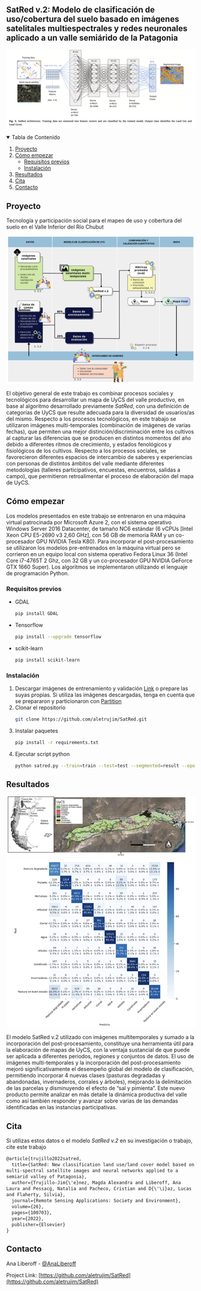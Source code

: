## SatRed v.2: Modelo de clasificación de uso/cobertura del suelo basado en imágenes satelitales multiespectrales y redes neuronales aplicado a un valle semiárido de la Patagonia

![satred](https://github.com/aletrujim/SatRed/blob/main/images/Fig3.png)

<!-- TABLE OF CONTENTS -->
<details open="open">
  <summary>Tabla de Contenido</summary>
  <ol>
    <li>
     <a href="#about-the-project">Proyecto</a>
    </li>
    <li>
      <a href="#getting-started">Cómo empezar</a>
      <ul>
        <li><a href="#prerequisites">Requisitos previos</a></li>
        <li><a href="#installation">Instalación</a></li>
      </ul>
    </li>
    <li><a href="#results">Resultados</a></li>
    <li><a href="#citation">Cita</a></li>
    <li><a href="#contact">Contacto</a></li>
  </ol>
</details>

<!-- ABOUT THE PROJECT -->
## Proyecto

Tecnología y participación social para el mapeo de uso y cobertura del suelo en el Valle Inferior del Río Chubut

![satred](https://github.com/aletrujim/SatRed/blob/main/images/esquema_satred2.png)

El objetivo general de este trabajo es combinar procesos sociales y tecnológicos para desarrollar un mapa de UyCS del valle productivo, en base al algoritmo  desarrollado previamente *SatRed*, con una definición de categorías de  UyCS que resulte adecuada para la diversidad de usuarios/as del mismo. Respecto a los procesos tecnológicos, en este trabajo se utilizaron imágenes multi-temporales (combinación de imágenes de varias fechas), que permiten una mejor distinción/discriminación  entre los cultivos al capturar las diferencias que se producen en distintos momentos del año debido a diferentes ritmos de crecimiento, y estados fenológicos y fisiológicos de los cultivos. Respecto a los procesos sociales, se favorecieron diferentes espacios de intercambio de saberes y experiencias con personas de distintos ámbitos del valle mediante diferentes metodologías (talleres participativos, encuestas, encuentros, salidas a campo), que permitieron retroalimentar el proceso de elaboración del mapa de UyCS. 


<!-- GETTING STARTED -->
## Cómo empezar

Los modelos presentados en este trabajo se entrenaron en una máquina virtual patrocinada por Microsoft Azure 2, con el sistema operativo Windows Server 2016 Datacenter, de tamaño NC6 estándar (6 vCPUs [Intel Xeon CPU E5-2690 v3 2,60 GHz], con 56 GB de memoria RAM y un co-procesador GPU NVIDIA Tesla K80). Para incorporar el post-procesamiento se utilizaron los modelos pre-entrenados en la máquina virtual pero se corrieron en un equipo local con sistema operativo Fedora Linux 36 (Intel Core i7-4765T 2 Ghz, con 32 GB y un co-procesador GPU NVIDIA GeForce GTX 1660 Super). Los algoritmos se implementaron utilizando el lenguaje de programación Python.

### Requisitos previos

* GDAL
  ```sh
  pip install GDAL
  ```
* Tensorflow
  ```sh
  pip install --upgrade tensorflow
  ```
* scikit-learn
  ```sh
  pip install scikit-learn
  ```
  
 ### Instalación

1. Descargar imágenes de entrenamiento y validación [Link](https://drive.google.com/drive/folders/1HnXi9SyJOM9EH-nmxsAahzM1Z6Q94-i-?usp=sharing) o prepare las suyas propias. Si utiliza las imágenes descargadas, tenga en cuenta que se prepararon y particionaron con [Partition](https://github.com/aletrujim/SatRed/tree/main/partition)
2. Clonar el repositorio
   ```sh
   git clone https://github.com/aletrujim/SatRed.git
   ```
3. Instalar paquetes
   ```sh
   pip install -r requirements.txt
   ```
4. Ejecutar script python
   ```sh
   python satred.py --train=train --test=test --segmented=result --epochs=250
   ```
   
<!-- RESULTS -->
## Resultados

![satred results](https://github.com/aletrujim/SatRed/blob/main/images/mapa_satred2.png)
![satred results](https://github.com/aletrujim/SatRed/blob/main/images/results_satred2.png)

El modelo SatRed v.2 utilizado con imágenes multitemporales y sumado a  la incorporación del post-procesamiento, constituye una herramienta útil para la elaboración de mapas de UyCS, con la ventaja sustancial de que puede ser aplicada a diferentes periodos, regiones y conjuntos de datos. El uso de imágenes multi-temporales y la incorporación del post-procesamiento mejoró significativamente el desempeño global del modelo de clasificación, permitiendo incorporar 4 nuevas clases (pasturas degradadas y abandonadas, invernaderos, corrales y árboles), mejorando la delimitación de las parcelas y disminuyendo el efecto de “sal y pimienta”. Este nuevo producto  permite analizar en más detalle la dinámica productiva del valle como así también responder y avanzar sobre varias de las demandas identificadas en las instancias participativas. 

<!-- CITATION -->
## Cita
Si utilizas estos datos o el modelo *SatRed v.2* en su investigación o trabajo, cite este trabajo
```
@article{trujillo2022satred,
  title={SatRed: New classification land use/land cover model based on multi-spectral satellite images and neural networks applied to a semiarid valley of Patagonia},
  author={Trujillo-Jim{\'e}nez, Magda Alexandra and Liberoff, Ana Laura and Pessacg, Natalia and Pacheco, Cristian and D{\'\i}az, Lucas and Flaherty, Silvia},
  journal={Remote Sensing Applications: Society and Environment},
  volume={26},
  pages={100703},
  year={2022},
  publisher={Elsevier}
}
```

<!-- CONTACT -->
## Contacto

Ana Liberoff - [@AnaLiberoff]([https://twitter.com/AnaLiberoff)

Project Link: [https://github.com/aletrujim/SatRed](https://github.com/aletrujim/SatRed)
 


